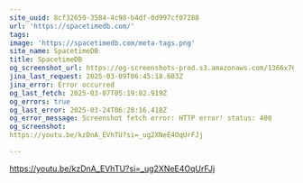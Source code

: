 ```yaml
---
site_uuid: 8cf32659-3584-4c98-b4df-0d997cf07288
url: 'https://spacetimedb.com/'
tags: 
image: 'https://spacetimedb.com/meta-tags.png'
site_name: SpacetimeDB
title: SpacetimeDB
og_screenshot_url: https://og-screenshots-prod.s3.amazonaws.com/1366x768/80/false/2f3f9513cb7d4318ba57c786af7c7eb4e7d2595ec91daa0cd3f35509b07a04b9.jpeg
jina_last_request: 2025-03-09T06:45:18.603Z
jina_error: Error occurred
og_last_fetch: 2025-03-07T05:19:02.919Z
og_errors: true
og_last_error: 2025-03-24T06:28:16.418Z
og_error_message: Screenshot fetch error: HTTP error! status: 400
og_screenshot: 
https://youtu.be/kzDnA_EVhTU?si=_ug2XNeE4OqUrFJj

---
```


https://youtu.be/kzDnA_EVhTU?si=_ug2XNeE4OqUrFJj
